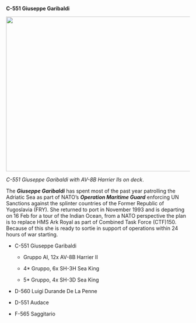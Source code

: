 **C-551 Giuseppe Garibaldi**

<img src="/assets\images\nato\it\navy\carriers\giuseppe\media\image1.jpg" style="width:6.5in;height:4.40135in" />

*C-551 Giuseppe Garibaldi with AV-8B Harrier IIs on deck*.

The ***Giuseppe Garibaldi*** has spent most of the past year patrolling
the Adriatic Sea as part of NATO’s ***Operation Maritime Guard***
enforcing UN Sanctions against the splinter countries of the Former
Republic of Yugoslavia (FRY). She returned to port in November 1993 and
is departing on 16 Feb for a tour of the Indian Ocean, from a NATO
perspective the plan is to replace HMS Ark Royal as part of Combined
Task Force (CTF)150. Because of this she is ready to sortie in support
of operations within 24 hours of war starting.

-   C-551 Giuseppe Garibaldi

    -   Gruppo AI, 12x AV-8B Harrier II

    -   4\* Gruppo, 6x SH-3H Sea King

    -   5\* Gruppo, 4x SH-3D Sea King

-   D-560 Luigi Durande De La Penne

-   D-551 Audace

-   F-565 Saggitario
